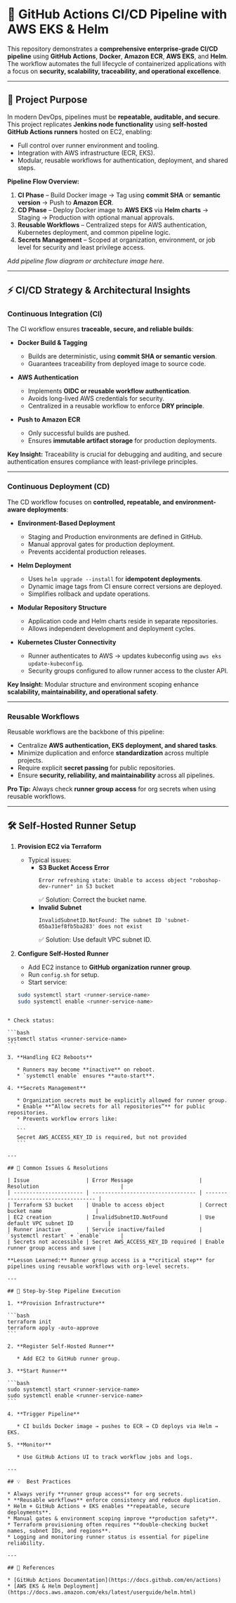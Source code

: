 
# 🚀 GitHub Actions CI/CD Pipeline with AWS EKS & Helm

This repository demonstrates a **comprehensive enterprise-grade CI/CD pipeline** using **GitHub Actions**, **Docker**, **Amazon ECR**, **AWS EKS**, and **Helm**.  
The workflow automates the full lifecycle of containerized applications with a focus on **security, scalability, traceability, and operational excellence**.

---

## 📌 Project Purpose

In modern DevOps, pipelines must be **repeatable, auditable, and secure**.  
This project replicates **Jenkins node functionality** using **self-hosted GitHub Actions runners** hosted on EC2, enabling:

- Full control over runner environment and tooling.
- Integration with AWS infrastructure (ECR, EKS).
- Modular, reusable workflows for authentication, deployment, and shared steps.

**Pipeline Flow Overview:**

1. **CI Phase** – Build Docker image → Tag using **commit SHA** or **semantic version** → Push to **Amazon ECR**.  
2. **CD Phase** – Deploy Docker image to **AWS EKS** via **Helm charts** → Staging → Production with optional manual approvals.  
3. **Reusable Workflows** – Centralized steps for AWS authentication, Kubernetes deployment, and common pipeline logic.  
4. **Secrets Management** – Scoped at organization, environment, or job level for security and least privilege access.

*Add pipeline flow diagram or architecture image here.*

---

## ⚡ CI/CD Strategy & Architectural Insights

### Continuous Integration (CI)

The CI workflow ensures **traceable, secure, and reliable builds**:

- **Docker Build & Tagging**
  - Builds are deterministic, using **commit SHA or semantic version**.
  - Guarantees traceability from deployed image to source code.

- **AWS Authentication**
  - Implements **OIDC or reusable workflow authentication**.
  - Avoids long-lived AWS credentials for security.
  - Centralized in a reusable workflow to enforce **DRY principle**.

- **Push to Amazon ECR**
  - Only successful builds are pushed.
  - Ensures **immutable artifact storage** for production deployments.

**Key Insight:** Traceability is crucial for debugging and auditing, and secure authentication ensures compliance with least-privilege principles.

---

### Continuous Deployment (CD)

The CD workflow focuses on **controlled, repeatable, and environment-aware deployments**:

- **Environment-Based Deployment**
  - Staging and Production environments are defined in GitHub.
  - Manual approval gates for production deployment.
  - Prevents accidental production releases.

- **Helm Deployment**
  - Uses `helm upgrade --install` for **idempotent deployments**.
  - Dynamic image tags from CI ensure correct versions are deployed.
  - Simplifies rollback and update operations.

- **Modular Repository Structure**
  - Application code and Helm charts reside in separate repositories.
  - Allows independent development and deployment cycles.
  
- **Kubernetes Cluster Connectivity**
  - Runner authenticates to AWS → updates kubeconfig using `aws eks update-kubeconfig`.
  - Security groups configured to allow runner access to the cluster API.

**Key Insight:** Modular structure and environment scoping enhance **scalability, maintainability, and operational safety**.

---

### Reusable Workflows

Reusable workflows are the backbone of this pipeline:

- Centralize **AWS authentication, EKS deployment, and shared tasks**.
- Minimize duplication and enforce **standardization** across multiple projects.
- Require explicit **secret passing** for public repositories.
- Ensure **security, reliability, and maintainability** across all pipelines.

**Pro Tip:** Always check **runner group access** for org secrets when using reusable workflows.

---

## 🛠 Self-Hosted Runner Setup

1. **Provision EC2 via Terraform**
   - Typical issues:
     - **S3 Bucket Access Error**
       ```
       Error refreshing state: Unable to access object "roboshop-dev-runner" in S3 bucket
       ```
       ✅ Solution: Correct the bucket name.
     - **Invalid Subnet**
       ```
       InvalidSubnetID.NotFound: The subnet ID 'subnet-05ba31ef8fb5ba283' does not exist
       ```
       ✅ Solution: Use default VPC subnet ID.

2. **Configure Self-Hosted Runner**
   - Add EC2 instance to **GitHub organization runner group**.
   - Run `config.sh` for setup.
   - Start service:
   ```bash
   sudo systemctl start <runner-service-name>
   sudo systemctl enable <runner-service-name>
````

* Check status:

```bash
systemctl status <runner-service-name>
```

3. **Handling EC2 Reboots**

   * Runners may become **inactive** on reboot.
   * `systemctl enable` ensures **auto-start**.

4. **Secrets Management**

   * Organization secrets must be explicitly allowed for runner group.
   * Enable **“Allow secrets for all repositories”** for public repositories.
   * Prevents workflow errors like:

   ```
   Secret AWS_ACCESS_KEY_ID is required, but not provided
   ```

---

## 🔧 Common Issues & Resolutions

| Issue                  | Error Message                     | Resolution                          |
| ---------------------- | --------------------------------- | ----------------------------------- |
| Terraform S3 bucket    | Unable to access object           | Correct bucket name                 |
| EC2 creation           | InvalidSubnetID.NotFound          | Use default VPC subnet ID           |
| Runner inactive        | Service inactive/failed           | `systemctl restart` + `enable`      |
| Secrets not accessible | Secret AWS_ACCESS_KEY_ID required | Enable runner group access and save |

**Lesson Learned:** Runner group access is a **critical step** for pipelines using reusable workflows with org-level secrets.

---

## 📌 Step-by-Step Pipeline Execution

1. **Provision Infrastructure**

```bash
terraform init
terraform apply -auto-approve
```

2. **Register Self-Hosted Runner**

   * Add EC2 to GitHub runner group.

3. **Start Runner**

```bash
sudo systemctl start <runner-service-name>
sudo systemctl enable <runner-service-name>
```

4. **Trigger Pipeline**

   * CI builds Docker image → pushes to ECR → CD deploys via Helm → EKS.

5. **Monitor**

   * Use GitHub Actions UI to track workflow jobs and logs.

---

## 💡  Best Practices

* Always verify **runner group access** for org secrets.
* **Reusable workflows** enforce consistency and reduce duplication.
* Helm + GitHub Actions + EKS enables **repeatable, secure deployments**.
* Manual gates & environment scoping improve **production safety**.
* Terraform provisioning often requires **double-checking bucket names, subnet IDs, and regions**.
* Logging and monitoring runner status is essential for pipeline reliability.

---

## 🔗 References

* [GitHub Actions Documentation](https://docs.github.com/en/actions)
* [AWS EKS & Helm Deployment](https://docs.aws.amazon.com/eks/latest/userguide/helm.html)



